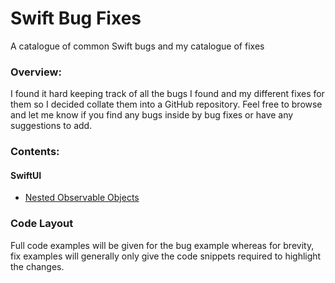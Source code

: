 # Swift Bug Fixes
A catalogue of common Swift bugs and my catalogue of fixes


### Overview:

I found it hard keeping track of all the bugs I found and my different fixes for them so I decided collate them into a GitHub repository. Feel free to browse and let me know if you find any bugs inside by bug fixes or have any suggestions to add. 

### Contents:

#### SwiftUI
- [Nested Observable Objects](SwiftUI/NestedObservableObjects.md)



### Code Layout

Full code examples will be given for the bug example whereas for brevity, fix examples will generally only give the code snippets required to highlight the changes.



